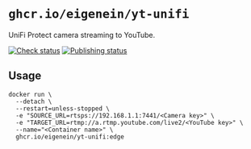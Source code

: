 # `ghcr.io/eigenein/yt-unifi`

UniFi Protect camera streaming to YouTube.

[![Check status](https://img.shields.io/github/actions/workflow/status/eigenein/yt-unifi/check.yaml?style=for-the-badge&label=Check)](https://github.com/eigenein/yt-unifi/actions/workflows/check.yaml)
[![Publishing status](https://img.shields.io/github/actions/workflow/status/eigenein/yt-unifi/publish.yaml?style=for-the-badge&label=Publish)](https://github.com/eigenein/yt-unifi/actions/workflows/publish.yaml)

## Usage

```shell
docker run \
  --detach \
  --restart=unless-stopped \
  -e "SOURCE_URL=rtsps://192.168.1.1:7441/<Camera key>" \
  -e "TARGET_URL=rtmp://a.rtmp.youtube.com/live2/<YouTube key>" \
  --name="<Container name>" \
  ghcr.io/eigenein/yt-unifi:edge
```
